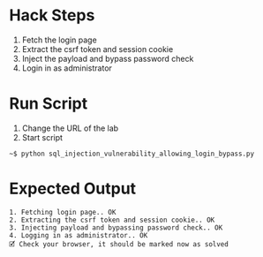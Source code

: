 # Hack Steps

1. Fetch the login page
2. Extract the csrf token and session cookie
3. Inject the payload and bypass password check
4. Login in as administrator

# Run Script

1. Change the URL of the lab
2. Start script

```
~$ python sql_injection_vulnerability_allowing_login_bypass.py
```

# Expected Output

```
1. Fetching login page.. OK
2. Extracting the csrf token and session cookie.. OK
3. Injecting payload and bypassing password check.. OK
4. Logging in as administrator.. OK
🗹 Check your browser, it should be marked now as solved
```
